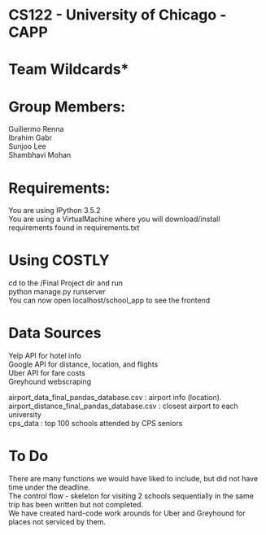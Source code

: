 # CS122 - University of Chicago - CAPP

# Team Wildcards*

# Group Members:
Guillermo Renna    
Ibrahim Gabr    
Sunjoo Lee    
Shambhavi Mohan

# Requirements:
You are using IPython 3.5.2    
You are using a VirtualMachine where you will download/install requirements found in requirements.txt

# Using COSTLY
cd to the /Final Project dir and run     
python manage.py runserver    
You can now open localhost/school_app to see the frontend

# Data Sources
Yelp API for hotel info    
Google API for distance, location, and flights    
Uber API for fare costs    
Greyhound webscraping    
    
airport_data_final_pandas_database.csv : airport info (location).   
airport_distance_final_pandas_database.csv : closest airport to each university     
cps_data : top 100 schools attended by CPS seniors    

# To Do 
There are many functions we would have liked to include, but did not have time under the deadline.    
The control flow - skeleton for visiting 2 schools sequentially in the same trip has been written but not completed.     
We have created hard-code work arounds for Uber and Greyhound for places not serviced by them. 

